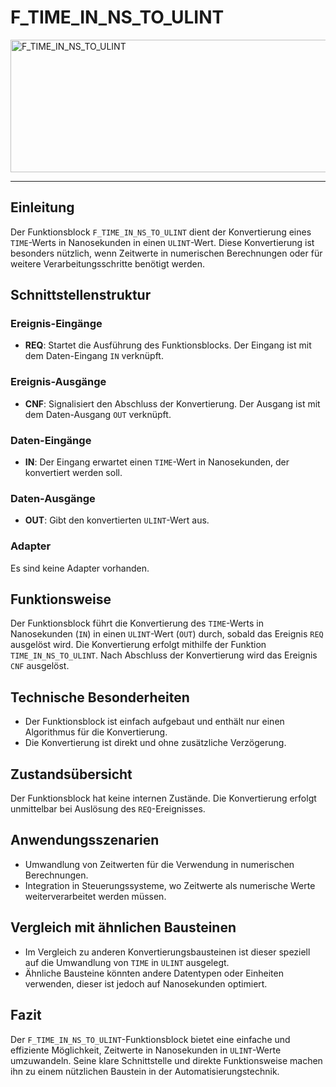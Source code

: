 # F_TIME_IN_NS_TO_ULINT

<img width="1538" height="212" alt="F_TIME_IN_NS_TO_ULINT" src="https://github.com/user-attachments/assets/8f77a80e-b99a-4045-87db-8e4bb1e7fc74" />

* * * * * * * * * *
## Einleitung
Der Funktionsblock `F_TIME_IN_NS_TO_ULINT` dient der Konvertierung eines `TIME`-Werts in Nanosekunden in einen `ULINT`-Wert. Diese Konvertierung ist besonders nützlich, wenn Zeitwerte in numerischen Berechnungen oder für weitere Verarbeitungsschritte benötigt werden.

## Schnittstellenstruktur
### **Ereignis-Eingänge**
- **REQ**: Startet die Ausführung des Funktionsblocks. Der Eingang ist mit dem Daten-Eingang `IN` verknüpft.

### **Ereignis-Ausgänge**
- **CNF**: Signalisiert den Abschluss der Konvertierung. Der Ausgang ist mit dem Daten-Ausgang `OUT` verknüpft.

### **Daten-Eingänge**
- **IN**: Der Eingang erwartet einen `TIME`-Wert in Nanosekunden, der konvertiert werden soll.

### **Daten-Ausgänge**
- **OUT**: Gibt den konvertierten `ULINT`-Wert aus.

### **Adapter**
Es sind keine Adapter vorhanden.

## Funktionsweise
Der Funktionsblock führt die Konvertierung des `TIME`-Werts in Nanosekunden (`IN`) in einen `ULINT`-Wert (`OUT`) durch, sobald das Ereignis `REQ` ausgelöst wird. Die Konvertierung erfolgt mithilfe der Funktion `TIME_IN_NS_TO_ULINT`. Nach Abschluss der Konvertierung wird das Ereignis `CNF` ausgelöst.

## Technische Besonderheiten
- Der Funktionsblock ist einfach aufgebaut und enthält nur einen Algorithmus für die Konvertierung.
- Die Konvertierung ist direkt und ohne zusätzliche Verzögerung.

## Zustandsübersicht
Der Funktionsblock hat keine internen Zustände. Die Konvertierung erfolgt unmittelbar bei Auslösung des `REQ`-Ereignisses.

## Anwendungsszenarien
- Umwandlung von Zeitwerten für die Verwendung in numerischen Berechnungen.
- Integration in Steuerungssysteme, wo Zeitwerte als numerische Werte weiterverarbeitet werden müssen.

## Vergleich mit ähnlichen Bausteinen
- Im Vergleich zu anderen Konvertierungsbausteinen ist dieser speziell auf die Umwandlung von `TIME` in `ULINT` ausgelegt.
- Ähnliche Bausteine könnten andere Datentypen oder Einheiten verwenden, dieser ist jedoch auf Nanosekunden optimiert.

## Fazit
Der `F_TIME_IN_NS_TO_ULINT`-Funktionsblock bietet eine einfache und effiziente Möglichkeit, Zeitwerte in Nanosekunden in `ULINT`-Werte umzuwandeln. Seine klare Schnittstelle und direkte Funktionsweise machen ihn zu einem nützlichen Baustein in der Automatisierungstechnik.
